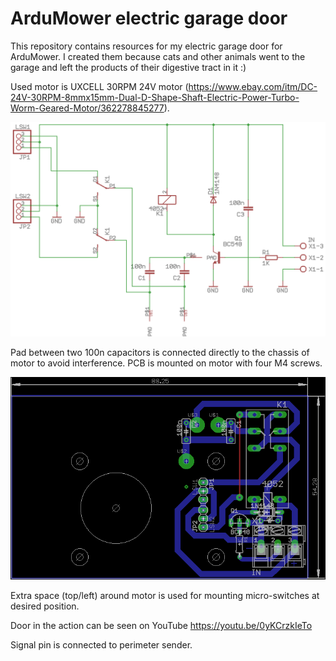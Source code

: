 # ArduMower electric garage door

This repository contains resources for my electric garage door for ArduMower. I created them because cats and other animals went to the garage and left the products of their digestive tract in it :)

Used motor is UXCELL 30RPM 24V motor (https://www.ebay.com/itm/DC-24V-30RPM-8mmx15mm-Dual-D-Shape-Shaft-Electric-Power-Turbo-Worm-Geared-Motor/362278845277).

![alt](/eagle/door_sch.png?raw=true)

Pad between two 100n capacitors is connected directly to the chassis of motor to avoid interference. PCB is mounted on motor with four M4 screws.

![alt](/eagle/door_brd.png?raw=true)

Extra space (top/left) around motor is used for mounting micro-switches at desired position.

Door in the action can be seen on YouTube https://youtu.be/0yKCrzkIeTo

Signal pin is connected to perimeter sender.
